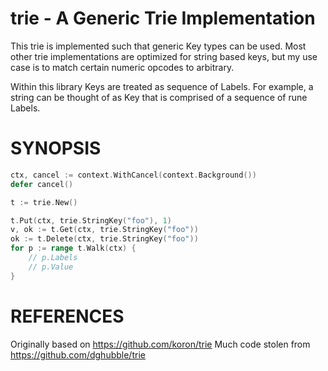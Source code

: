 # trie - A Generic Trie Implementation

This trie is implemented such that generic Key types can be used. 
Most other trie implementations are optimized for string based keys, but my use
case is to match certain numeric opcodes to arbitrary.

Within this library Keys are treated as sequence of Labels.
For example, a string can be thought of as Key that is comprised of a sequence
of rune Labels.

# SYNOPSIS

```go
ctx, cancel := context.WithCancel(context.Background())
defer cancel()

t := trie.New()

t.Put(ctx, trie.StringKey("foo"), 1)
v, ok := t.Get(ctx, trie.StringKey("foo"))
ok := t.Delete(ctx, trie.StringKey("foo"))
for p := range t.Walk(ctx) {
	// p.Labels
	// p.Value
}
```

# REFERENCES

Originally based on https://github.com/koron/trie
Much code stolen from https://github.com/dghubble/trie
